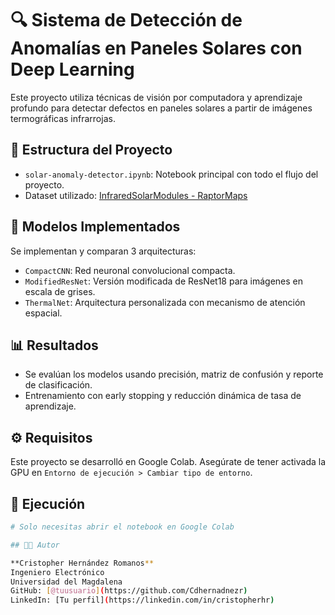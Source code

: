 # 🔍 Sistema de Detección de Anomalías en Paneles Solares con Deep Learning

Este proyecto utiliza técnicas de visión por computadora y aprendizaje profundo para detectar defectos en paneles solares a partir de imágenes termográficas infrarrojas.

## 📁 Estructura del Proyecto

- `solar-anomaly-detector.ipynb`: Notebook principal con todo el flujo del proyecto.
- Dataset utilizado: [InfraredSolarModules - RaptorMaps](https://github.com/RaptorMaps/InfraredSolarModules)

## 🧠 Modelos Implementados

Se implementan y comparan 3 arquitecturas:

- `CompactCNN`: Red neuronal convolucional compacta.
- `ModifiedResNet`: Versión modificada de ResNet18 para imágenes en escala de grises.
- `ThermalNet`: Arquitectura personalizada con mecanismo de atención espacial.

## 📊 Resultados

- Se evalúan los modelos usando precisión, matriz de confusión y reporte de clasificación.
- Entrenamiento con early stopping y reducción dinámica de tasa de aprendizaje.

## ⚙️ Requisitos

Este proyecto se desarrolló en Google Colab. Asegúrate de tener activada la GPU en `Entorno de ejecución > Cambiar tipo de entorno`.

## 📌 Ejecución

```bash
# Solo necesitas abrir el notebook en Google Colab

## 👨‍💻 Autor

**Cristopher Hernández Romanos**  
Ingeniero Electrónico  
Universidad del Magdalena  
GitHub: [@tuusuario](https://github.com/Cdhernadnezr)  
LinkedIn: [Tu perfil](https://linkedin.com/in/cristopherhr) 

